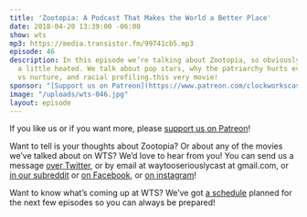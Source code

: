 ```yaml
---
title: 'Zootopia: A Podcast That Makes the World a Better Place'
date: 2018-04-20 13:39:00 -06:00
show: wts
mp3: https://media.transistor.fm/99741cb5.mp3
episode: 46
description: In this episode we’re talking about Zootopia, so obviously things get
  a little heated. We talk about pop stars, why the patriarchy hurts everyone, nature
  vs nurture, and racial profiling.this very movie!
sponsor: "[Support us on Patreon](https://www.patreon.com/clockworkscast)"
image: "/uploads/wts-046.jpg"
layout: episode
---
```


If you like us or if you want more, please [support us on Patreon](https://www.patreon.com/clockworkscast)!

Want to tell is your thoughts about Zootopia? Or about any of the movies we’ve talked about on WTS? We’d love to hear from you! You can send us a message [over Twitter](http://www.twitter.com/wtscast), or by email at waytooseriouslycast at gmail.com, or [in our subreddit](https://www.reddit.com/r/Goodstuff_fm/) or [on Facebook](http://www.facebook.com/wtscast), or [on instagram](https://www.instagram.com/waytooseriously/)!

Want to know what’s coming up at WTS? We’ve got [a schedule](https://docs.google.com/document/d/1f6fvTgbzQOCUD_potL6mWClmSC3D2cOBgKz36OwSC68) planned for the next few episodes so you can always be prepared!
